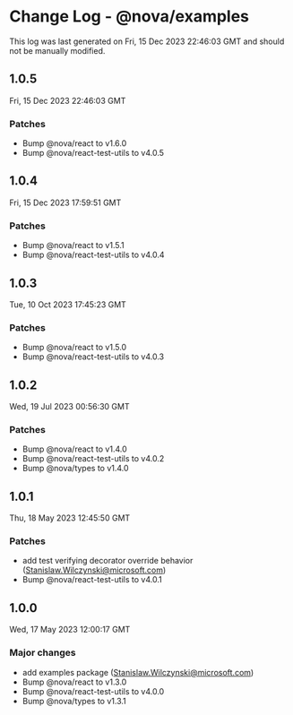 # Change Log - @nova/examples

This log was last generated on Fri, 15 Dec 2023 22:46:03 GMT and should not be manually modified.

<!-- Start content -->

## 1.0.5

Fri, 15 Dec 2023 22:46:03 GMT

### Patches

- Bump @nova/react to v1.6.0
- Bump @nova/react-test-utils to v4.0.5

## 1.0.4

Fri, 15 Dec 2023 17:59:51 GMT

### Patches

- Bump @nova/react to v1.5.1
- Bump @nova/react-test-utils to v4.0.4

## 1.0.3

Tue, 10 Oct 2023 17:45:23 GMT

### Patches

- Bump @nova/react to v1.5.0
- Bump @nova/react-test-utils to v4.0.3

## 1.0.2

Wed, 19 Jul 2023 00:56:30 GMT

### Patches

- Bump @nova/react to v1.4.0
- Bump @nova/react-test-utils to v4.0.2
- Bump @nova/types to v1.4.0

## 1.0.1

Thu, 18 May 2023 12:45:50 GMT

### Patches

- add test verifying decorator override behavior (Stanislaw.Wilczynski@microsoft.com)
- Bump @nova/react-test-utils to v4.0.1

## 1.0.0

Wed, 17 May 2023 12:00:17 GMT

### Major changes

- add examples package (Stanislaw.Wilczynski@microsoft.com)
- Bump @nova/react to v1.3.0
- Bump @nova/react-test-utils to v4.0.0
- Bump @nova/types to v1.3.1
